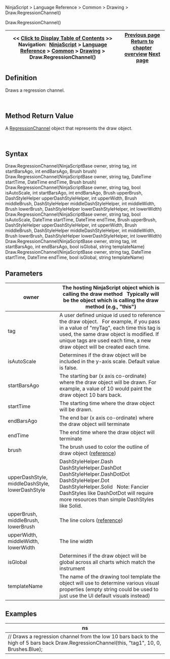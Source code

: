 ﻿


NinjaScript \> Language Reference \> Common \> Drawing \> Draw.RegressionChannel()






















Draw.RegressionChannel()







| \<\< [Click to Display Table of Contents](draw_regressionchannel.md) \>\> **Navigation:**     [NinjaScript](ninjascript-1.md) \> [Language Reference](language_reference_wip-1.md) \> [Common](common-1.md) \> [Drawing](drawing-1.md) \> Draw.RegressionChannel() | [Previous page](regionhighlighty-1.md) [Return to chapter overview](drawing-1.md) [Next page](regressionchannel-1.md) |
| --- | --- |











## Definition


Draws a regression channel.


 


## Method Return Value


A [RegressionChannel](regressionchannel-1.md) object that represents the draw object.


 


## Syntax
Draw.RegressionChannel(NinjaScriptBase owner, string tag, int startBarsAgo, int endBarsAgo, Brush brush)
Draw.RegressionChannel(NinjaScriptBase owner, string tag, DateTime startTime, DateTime endTime, Brush brush)
Draw.RegressionChannel(NinjaScriptBase owner, string tag, bool isAutoScale, int startBarsAgo, int endBarsAgo, Brush upperBrush, DashStyleHelper upperDashStyleHelper, int upperWidth, Brush middleBrush, DashStyleHelper middleDashStyleHelper, int middleWidth, Brush lowerBrush, DashStyleHelper lowerDashStyleHelper, int lowerWidth)
Draw.RegressionChannel(NinjaScriptBase owner, string tag, bool isAutoScale, DateTime startTime, DateTime endTime, Brush upperBrush, DashStyleHelper upperDashStyleHelper, int upperWidth, Brush middleBrush, DashStyleHelper middleDashStyleHelper, int middleWidth, Brush lowerBrush, DashStyleHelper lowerDashStyleHelper, int lowerWidth)
Draw.RegressionChannel(NinjaScriptBase owner, string tag, int startBarsAgo, int endBarsAgo, bool isGlobal, string templateName)
Draw.RegressionChannel(NinjaScriptBase owner, string tag, DateTime startTime, DateTime endTime, bool isGlobal, string templateName)


## 


## Parameters




| owner | The hosting NinjaScript object which is calling the draw method   Typically will be the object which is calling the draw method (e.g., "this") |
| --- | --- |
| tag | A user defined unique id used to reference the draw object.    For example, if you pass in a value of "myTag", each time this tag is used, the same draw object is modified. If unique tags are used each time, a new draw object will be created each time. |
| isAutoScale | Determines if the draw object will be included in the y\-axis scale. Default value is false. |
| startBarsAgo | The starting bar (x axis co\-ordinate) where the draw object will be drawn. For example, a value of 10 would paint the draw object 10 bars back. |
| startTime | The starting time where the draw object will be drawn. |
| endBarsAgo | The end bar (x axis co\-ordinate) where the draw object will terminate |
| endTime | The end time where the draw object will terminate |
| brush | The brush used to color the outline of draw object ([reference](https://msdn.microsoft.com/en-us/library/system.windows.media.brushes%28v=vs.110%29.aspx)) |
| upperDashStyle, middleDashStyle, lowerDashStyle | DashStyleHelper.Dash  DashStyleHelper.DashDot  DashStyleHelper.DashDotDot  DashStyleHelper.Dot  DashStyleHelper.Solid    Note: Fancier DashStyles like DashDotDot will require more resources than simple DashStyles like Solid. |
| upperBrush, middleBrush, lowerBrush | The line colors ([reference](https://msdn.microsoft.com/en-us/library/system.windows.media.brushes%28v=vs.110%29.aspx)) |
| upperWidth, middleWidth, lowerWidth | The line width |
| isGlobal | Determines if the draw object will be global across all charts which match the instrument |
| templateName | The name of the drawing tool template the object will use to determine various visual properties (empty string could be used to just use the UI default visuals instead) |



## 


## 


## Examples




| ns |
| --- |
| // Draws a regression channel from the low 10 bars back to the high of 5 bars back Draw.RegressionChannel(this, "tag1", 10, 0, Brushes.Blue); |









